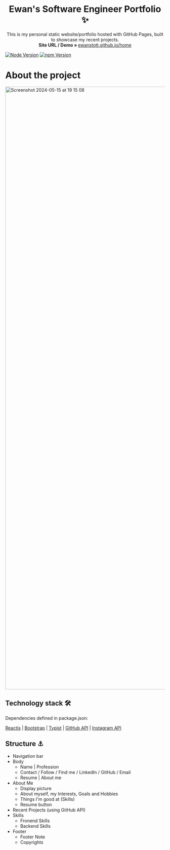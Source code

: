 <!-- PROJECT LOGO -->
<br />
<p align="center">
  <h1 align="center">Ewan's Software Engineer Portfolio ✨</h1>

  <p align="center">
    This is my personal static website/portfolio hosted with GitHub Pages, built to showcase my recent projects. 
    <br/>
    <strong>Site URL / Demo » </strong> 
    <a href="https://ewanstott.github.io/home">ewanstott.github.io/home</a>
    <br />
  </p>
</p>

[![Node Version](https://img.shields.io/static/v1?label=Node&message=^20.10.0&color=026e00&style=for-the-badge)](https://nodejs.org)
[![npm Version](https://img.shields.io/static/v1?label=npm&message=^10.2.3&color=cb0000&style=for-the-badge)](https://nodejs.org)


# About the project

<img width="1904" alt="Screenshot 2024-05-15 at 19 15 08" src="https://github.com/ewanstott/home/assets/56144409/5c53f337-03d2-4592-b082-a76663284090">


## Technology stack 🛠️

Dependencies defined in package.json:

[Reactjs](https://reactjs.org/)
| [Bootstrap](https://getbootstrap.com/)
| [Typist](https://github.com/jstejada/react-typist)
| [GitHub API](https://developer.github.com/v3/repos/)
| [Instagram API](https://www.instagram.com/developer/embedding/)

## Structure ⚓

- Navigation bar
- Body
  - Name | Profession
  - Contact / Follow / Find me / LinkedIn / GitHub / Email
  - Resume | About me
- About Me
  - Display picture
  - About myself, my Interests, Goals and Hobbies
  - Things I'm good at (Skills)
  - Resume button
- Recent Projects (using GitHub API)
- Skills
  - Fronend Skills
  - Backend Skills
- Footer
  - Footer Note
  - Copyrights
